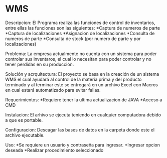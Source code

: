 # WMS
Descripcion:
El Programa realiza las funciones de control de inventarios, entre ellas las funciones son las siguientes:
*Captura de numeros de parte
*Captura de localizaciones
*Asignacion de localizaciones
*Consulta de numeros de parte
*Consulta de stock (por numero de parte y por localizaciones)

Problema:
La empresa actualmente no cuenta con un sistema para poder controlar sus inventaros, el cual lo necesitan para poder controlar y no tener perdidas en su producción.

Solución y acrquitectura:
El proyecto se basa en la creación de un sistema WMS el cual ayudará al control de la materia prima y del producto terminado y al terminar este se entregará en un archivo Excel con Macros en cual estará automatizado para evitar fallas.

Requerimientos:
*Requiere tener la ultima actualizacion de JAVA
*Acceso a CMD

Instalacion:
El arhivo se ejecuta teniendo en cualquier computadora debido a que es portable.

Configuracion:
Descagar las bases de datos en la carpeta donde este el archivo ejecutable.

Uso:
*Se requiere un usuario y contraseña para ingresar.
*Ingresar opcion deseada 
*Realizar procedimiento seleccionado


